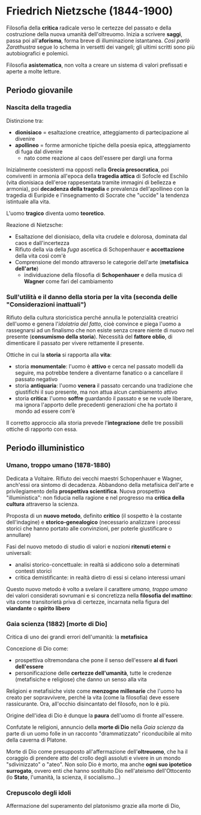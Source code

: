 # Friedrich Nietzsche (1844-1900)

Filosofia della **critica** radicale verso le certezze del passato e della costruzione della nuova umanità dell'oltreuomo.
Inizia a scrivere **saggi**, passa poi all'**aforisma**, forma breve di illuminazione istantanea. *Così parlò Zarathustra* segue lo schema in versetti dei vangeli; gli ultimi scritti sono più autobiografici e polemici.

Filosofia **asistematica**, non volta a creare un sistema di valori prefissati e aperte a molte letture.

## Periodo giovanile

### Nascita della tragedia

Distinzione tra:
* **dionisiaco** = esaltazione creatrice, atteggiamento di partecipazione al divenire
* **apollineo** = forme armoniche tipiche della poesia epica, atteggiamento di fuga dal divenire
  * nato come reazione al caos dell'essere per dargli una forma

Inizialmente coesistenti ma opposti nella **Grecia presocratica**, poi conviventi in armonia all'epoca della **tragedia attica** di Sofocle ed Eschilo (vita dionisiaca dell'eroe rappesentata tramite immagini di bellezza e armonia), poi **decadenza della tragedia** e prevalenza dell'apollineo con la tragedia di Euripide e l'insegnamento di Socrate che "uccide" la tendenza istintuale alla vita.

L'uomo **tragico** diventa uomo **teoretico**.

Reazione di Nietzsche:
* Esaltazione del dionisiaco, della vita crudele e dolorosa, dominata dal caos e dall'incertezza
* Rifiuto della via della *fuga* ascetica di Schopenhauer e **accettazione** della vita così com'è
* Comprensione del mondo attraverso le categorie dell'arte (**metafisica dell'arte**)
  * individuazione della filosofia di **Schopenhauer** e della musica di **Wagner** come fari del cambiamento


### Sull'utilità e il danno della storia per la vita (seconda delle "Considerazioni inattuali")

Rifiuto della cultura storicistica perché annulla le potenzialità creatrici dell'uomo e genera l'*idolatria del fatto*, cioè convince e piega l'uomo a rassegnarsi ad un finalismo che non esiste senza creare niente di nuovo nel presente (**consumismo della storia**). Necessità del **fattore oblio**, di dimenticare il passato per vivere rettamente il presente.

Ottiche in cui la **storia** si rapporta alla **vita**:
* storia **monumentale**: l'uomo è **attivo** e cerca nel passato modelli da seguire, ma potrebbe tendere a diventarne fanatico o a cancellare il passato negativo
* storia **antiquaria**: l'uomo **venera** il passato cercando una tradizione che giustifichi il suo presente, ma non attua alcun cambiamento attivo
* storia **critica**: l'uomo **soffre** guardando il passato e se ne vuole liberare, ma ignora l'apporto delle precedenti generazioni che ha portato il mondo ad essere com'è

Il corretto approccio alla storia prevede l'**integrazione** delle tre possibili ottiche di rapporto con essa.

## Periodo illuministico

### Umano, troppo umano (1878-1880)

Dedicata a Voltaire.
Rifiuto dei vecchi maestri Schopenhauer e Wagner, anch'essi ora sintomo di decadenza. Abbandono della metafisica dell'arte e privilegiamento della **prospettiva scientifica**.
Nuova prospettiva "illuministica": non fiducia nella ragione e nel progresso ma **critica della cultura** attraverso la scienza.

Proposta di un **nuovo metodo**, definito **critico** (il sospetto è la costante dell'indagine) e **storico-genealogico** (necessario analizzare i processi storici che hanno portato alle convinzioni, per poterle giustificare o annullare)

Fasi del nuovo metodo di studio di valori e nozioni **ritenuti eterni** e universali:
* analisi storico-concettuale: in realtà si addicono solo a determinati contesti storici
* critica demistificante: in realtà dietro di essi si celano interessi umani

Questo nuovo metodo è volto a svelare il carattere *umano, troppo umano* dei valori considerati sovrumani e si concretizza nella **filosofia del mattino**: vita come transitorietà priva di certezze, incarnata nella figura del **viandante** o **spirito libero**

### Gaia scienza (1882) [morte di Dio]

Critica di uno dei grandi errori dell'umanità: la **metafisica**

Concezione di Dio come:
* prospettiva oltremondana che pone il senso dell'essere **al di fuori dell'essere**
* personificazione delle **certezze dell'umanità**, tutte le credenze (metafisiche e religiose) che danno un senso alla vita

Religioni e metafisiche viste come **menzogne millenarie** che l'uomo ha creato per sopravvivere, perché la vita (come la filosofia) deve essere rassicurante. Ora, all'occhio disincantato del filosofo, non lo è più.

Origine dell'idea di Dio è dunque la **paura** dell'uomo di fronte all'essere.

Confutate le religioni, annuncio della **morte di Dio** nella *Gaia scienza* da parte di un uomo folle in un racconto "drammatizzato" riconducibile al mito della caverna di Platone.

Morte di Dio come presupposto all'affermazione dell'**oltreuomo**, che ha il coraggio di prendere atto del crollo degli assoluti e vivere in un mondo "sdivinizzato" o "ateo".
Non solo Dio è morto, ma anche **ogni suo ipotetico surrogato**, ovvero enti che hanno sostituito Dio nell'ateismo dell'Ottocento (lo **Stato**, l'umanità, la scienza, il socialismo...)

### Crepuscolo degli idoli

Affermazione del superamento del platonismo grazie alla morte di Dio, 
